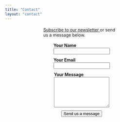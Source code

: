 ```yaml
---
title: "Contact"
layout: "contact"
---
```




<style>
        .form-container {
            display: flex;
            flex-direction: column;
            align-items: center;
        }

        .form-group {
            display: flex;
            flex-direction: column;
            margin-bottom: 10px;
        }

        .form-label {
            font-weight: bold;
        }

        .form-textarea {
            resize: vertical;
            min-height: 100px; /* Adjust the minimum height as needed */
        }
    </style>
    
<div style="display: flex; justify-content: center; align-items: center; margin: 0;margin-top: 20;">
<br>        <div style="width: 50%;"> <a href = "https://contactresearch.substack.com/">Subscribe to our newsletter </a> or send us a message below.<br>&nbsp;<br>      
     <form class="form-container" action="https://public.herotofu.com/v1/c4ce2140-4c97-11ee-b711-0fdc810d0d65" method="POST" accept-charset="UTF-8">
        <div class="form-group">
            <label class="form-label" for="name">Your Name</label>
            <input class="form-input" name="Name" id="name" type="text" required />
        </div>
        <div class="form-group">
            <label class="form-label" for="email">Your Email</label>
            <input class="form-input" name="Email" id="email" type="email" required />
        </div>
        <div class="form-group">
            <label class="form-label" for="message">Your Message</label>
            <textarea class="form-textarea" name="Message" id="message" required></textarea>
        </div>
        <div class="form-group">
            <input class="form-input" type="submit" value="Send us a message" />
            <div style="text-indent:-99999px; white-space:nowrap; overflow:hidden; position:absolute;" aria-hidden="true">
                <input type="text" name="_gotcha" tabindex="-1" autocomplete="off" />
            </div>
        </div>
    </form>
</div>
</div>
